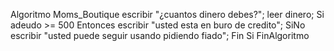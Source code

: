 Algoritmo Moms_Boutique
	escribir "¿cuantos dinero debes?";
	leer dinero;
	Si adeudo >= 500 Entonces
		escribir "usted esta en buro de credito";
	SiNo
		escribir "usted puede seguir usando pidiendo fiado";
	Fin Si
FinAlgoritmo

